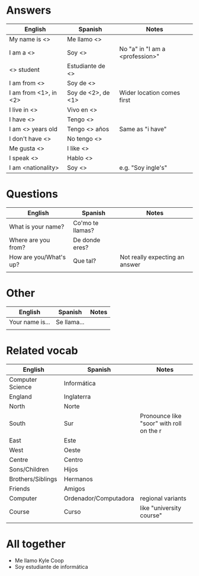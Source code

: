 # Answers
| English               | Spanish            | Notes                             |
| --------------------- | ------------------ | --------------------------------- |
| My name is <>         | Me llamo <>        |                                   |
| I am a <>             | Soy <>             | No "a" in "I am a \<profession\>" |
| <> student            | Estudiante de <>   |                                   |
| I am from <>          | Soy de <>          |                                   |
| I am from <1>, in <2> | Soy de <2>, de <1> | Wider location comes first        |
| I live in <>          | Vivo en <>         |                                   |
| I have <>             | Tengo <>           |                                   |
| I am <> years old     | Tengo <> años      | Same as "i have"                  |
| I don't have <>       | No tengo <>        |                                   |
| Me gusta <>           | I like <>          |                                   |
| I speak <>            | Hablo <>           |                                   |
| I am \<nationality\>  | Soy <>             | e.g. "Soy ingle's"                | 
# Questions
| English                | Spanish          | Notes                          |
| ---------------------- | ---------------- | ------------------------------ |
| What is your name?     | Co'mo te llamas? |                                |
| Where are you from?    | De donde eres?   |                                |
| How are you/What's up? | Que tal?         | Not really expecting an answer |
|                        |                  |                                |
# Other
| English         | Spanish     | Notes |
| --------------- | ----------- | ----- |
| Your name is... | Se llama... |       |
|                 |             |       |
# Related vocab
| English           | Spanish               | Notes                                    |
| ----------------- | --------------------- | ---------------------------------------- |
| Computer Science  | Informática           |                                          |
| England           | Inglaterra            |                                          |
| North             | Norte                 |                                          |
| South             | Sur                   | Pronounce like "soor" with roll on the r |
| East              | Este                  |                                          |
| West              | Oeste                 |                                          |
| Centre            | Centro                |                                          |
| Sons/Children     | Hijos                 |                                          |
| Brothers/Siblings | Hermanos              |                                          |
| Friends           | Amigos                |                                          |
| Computer          | Ordenador/Computadora | regional variants                        |
| Course            | Curso                 | like "university course"                 |
|                   |                       |                                          |
# All together
- Me llamo Kyle Coop
- Soy estudiante de informática 